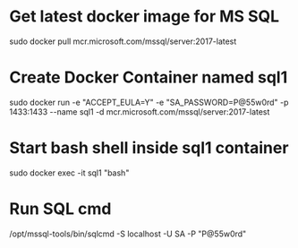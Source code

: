 
# Get latest docker image for MS SQL

sudo docker pull mcr.microsoft.com/mssql/server:2017-latest

# Create Docker Container named sql1

sudo docker run -e "ACCEPT_EULA=Y" -e "SA_PASSWORD=P@55w0rd" -p 1433:1433 --name sql1 -d mcr.microsoft.com/mssql/server:2017-latest

# Start bash shell inside sql1 container

sudo docker exec -it sql1 "bash"

# Run SQL cmd

/opt/mssql-tools/bin/sqlcmd -S localhost -U SA -P "P@55w0rd"
